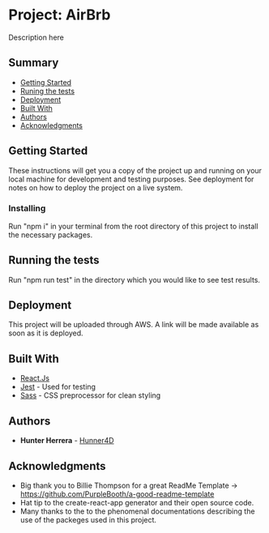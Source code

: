 # Project: AirBrb

Description here

## Summary

  - [Getting Started](#getting-started)
  - [Runing the tests](#running-the-tests)
  - [Deployment](#deployment)
  - [Built With](#built-with)
  - [Authors](#authors)
  - [Acknowledgments](#acknowledgments)

## Getting Started

These instructions will get you a copy of the project up and running on
your local machine for development and testing purposes. See deployment
for notes on how to deploy the project on a live system.
<!-- 
### Prerequisites

What things you need to install the software and how to install them

    Give examples -->

### Installing

Run "npm i" in your terminal from the root directory of this project to install the necessary packages.
<!-- A step by step series of examples that tell you how to get a development
env running

Say what the step will be

    Give the example

And repeat

    until finished

End with an example of getting some data out of the system or using it
for a little demo -->


## Running the tests

Run "npm run test" in the directory which you would like to see test results.
<!-- 
### Break down into end to end tests

What these tests test and why

    Give an example

### And coding style tests

What these tests test and why

    Example -->


## Deployment

This project will be uploaded through AWS. A link will be made available as soon as it is deployed.


## Built With

  - [React.Js](https://reactjs.org/)
  - [Jest](https://jestjs.io/) - Used for testing
  - [Sass](https://sass-lang.com/) - CSS preprocessor for clean styling
<!-- 
## Contributing

Please read [CONTRIBUTING.md](CONTRIBUTING.md) for details on our code
of conduct, and the process for submitting pull requests to us.

## Versioning

We use [SemVer](http://semver.org/) for versioning. For the versions
available, see the [tags on this
repository](https://github.com/PurpleBooth/a-good-readme-template/tags).

## License

This project is licensed under the [CC0 1.0 Universal](LICENSE.md)
Creative Commons License - see the [LICENSE.md](LICENSE.md) file for
details -->

## Authors

  - **Hunter Herrera** - [Hunner4D](https://github.com/Hunner4D)

<!-- See also the list of
[contributors](https://github.com/PurpleBooth/a-good-readme-template/contributors)
who participated in this project. -->

## Acknowledgments

  - Big thank you to Billie Thompson for a great ReadMe Template -> https://github.com/PurpleBooth/a-good-readme-template
  - Hat tip to the create-react-app generator and their open source code.
  - Many thanks to the to the phenomenal documentations describing the use of the packeges used in this project.